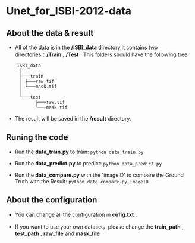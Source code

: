 # Unet_for_ISBI-2012-data

## About the data & result
- All of the data is in the **/ISBI_data** directory,It contains two directories：**/Train** , **/Test** .
This folders should have the following tree:
```
    ISBI_data
     │
     ├───train
     │ ├───raw.tif
     │ └───mask.tif
     │
     └───test
           ├───raw.tif
           └───mask.tif
``` 
- The result will be saved in the **/result** directory.

## Runing the code
- Run the **data_train.py** to train: 
`python data_train.py`

- Run the **data_predict.py** to predict: 
`python data_predict.py`

- Run the **data_compare.py** with the 'imageID' to compare the Ground Truth with the Result: 
`python data_compare.py imageID`

## About the configuration

- You can change all the configuration in **cofig.txt** .

- If you want to use your own dataset，please change the **train_path** , **test_path** , **raw_file** and **mask_file**
